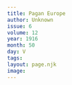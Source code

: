 ```yaml
---
title: Pagan Europe
author: Unknown
issue: 6
volume: 12
year: 1916
month: 50
day: V
tags:
layout: page.njk
image:
---
```



